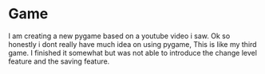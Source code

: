 # Game
I am creating a new pygame based on a youtube video i saw.
Ok so honestly i dont really have much idea on using pygame,
This is like my third game.
I finished it somewhat but was not able to introduce the change level feature and the saving feature.
